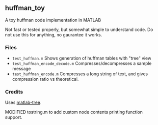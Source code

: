 ## huffman_toy
A toy huffman code implementation in MATLAB

Not fast or tested properly, but somewhat simple to understand code.
Do not use this for anything, no gaurantee it works.

### Files
- `test_huffman.m` Shows generation of huffman tables with "tree" view
- `test_huffman_encode_decode.m` Compresses/decompresses a sample message
- `test_huffman_encode.m` Compresses a long string of text, and gives compression ratio vs theoretical.

### Credits
Uses [matlab-tree](https://github.com/tinevez/matlab-tree). 

MODIFIED tostring.m to add custom node contents printing function support.
